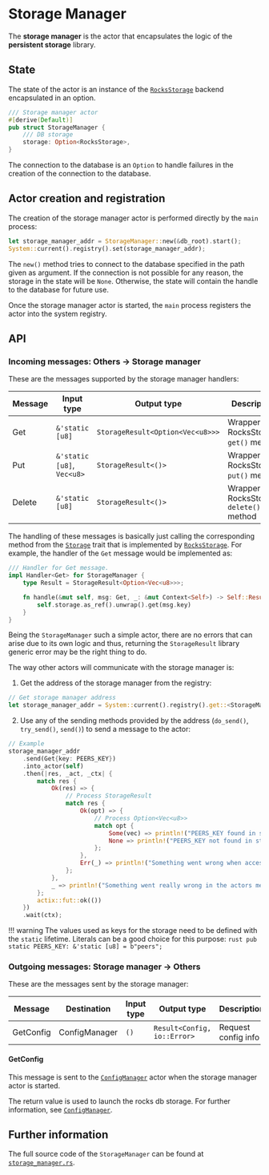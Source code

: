 # Storage Manager

The __storage manager__ is the actor that encapsulates the logic of the __persistent storage__
library. 

## State

The state of the actor is an instance of the [`RocksStorage`][rocks] backend encapsulated in an
option.

```rust
/// Storage manager actor
#[derive(Default)]
pub struct StorageManager {
    /// DB storage
    storage: Option<RocksStorage>,
}
```

The connection to the database is an `Option` to handle failures in the creation of the connection
to the database.

## Actor creation and registration

The creation of the storage manager actor is performed directly by the `main` process:

```rust
let storage_manager_addr = StorageManager::new(&db_root).start();
System::current().registry().set(storage_manager_addr);
```

The `new()` method tries to connect to the database specified in the path given as argument. If the
connection is not possible for any reason, the storage in the state will be `None`. Otherwise, the
state will contain the handle to the database for future use.

Once the storage manager actor is started, the `main` process registers the actor into the system
registry.

## API
 
### Incoming messages: Others -> Storage manager
 
These are the messages supported by the storage manager handlers:

| Message   | Input type                                | Output type                           | Description                               |
|-----------|-------------------------------------------|---------------------------------------|-------------------------------------------|
| Get       | `&'static [u8]`                           | `StorageResult<Option<Vec<u8>>>`      | Wrapper to RocksStorage `get()` method    |
| Put       | `&'static [u8]`, `Vec<u8>`                | `StorageResult<()>`                   | Wrapper to RocksStorage `put()` method    |
| Delete    | `&'static [u8]`                           | `StorageResult<()>`                   | Wrapper to RocksStorage `delete()` method |

The handling of these messages is basically just calling the corresponding method from the [`Storage`][storage]
trait that is implemented by [`RocksStorage`][rocks]. For example, the handler of the `Get` message
would be implemented as:

```rust
/// Handler for Get message.
impl Handler<Get> for StorageManager {
    type Result = StorageResult<Option<Vec<u8>>>;

    fn handle(&mut self, msg: Get, _: &mut Context<Self>) -> Self::Result {
        self.storage.as_ref().unwrap().get(msg.key)
    }
}
```

Being the `StorageManager` such a simple actor, there are no errors that can arise due to its own
logic and thus, returning the `StorageResult` library generic error may be the right thing to do.

The way other actors will communicate with the storage manager is:

1. Get the address of the storage manager from the registry:
```rust
// Get storage manager address
let storage_manager_addr = System::current().registry().get::<StorageManager>();
```

2. Use any of the sending methods provided by the address (`do_send()`, `try_send()`, `send()`) to
send a message to the actor:
```rust
// Example 
storage_manager_addr
    .send(Get{key: PEERS_KEY})
    .into_actor(self)
    .then(|res, _act, _ctx| {
        match res {
            Ok(res) => {
                // Process StorageResult
                match res {
                    Ok(opt) => {
                        // Process Option<Vec<u8>>
                        match opt {
                            Some(vec) => println!("PEERS_KEY found in storage, value: {:?}", vec),
                            None => println!("PEERS_KEY not found in storage")
                        };
                    },
                    Err(_) => println!("Something went wrong when accessing the storage")
                };
            },
            _ => println!("Something went really wrong in the actors message passing")
        };
        actix::fut::ok(())
    })
    .wait(ctx);
```

!!! warning
    The values used as keys for the storage need to be defined with the `static` lifetime.
    Literals can be a good choice for this purpose:
    ```rust
    pub static PEERS_KEY: &'static [u8] = b"peers";
    ```

### Outgoing messages: Storage manager -> Others

These are the messages sent by the storage manager:

| Message           | Destination   | Input type    | Output type                        | Description                          |
|-------------------|---------------|---------------|------------------------------------|--------------------------------------|
| GetConfig       | ConfigManager      | `()`  | `Result<Config, io::Error>` | Request config info     |

#### GetConfig

This message is sent to the [`ConfigManager`][config_manager] actor when the storage manager actor
is started.

The return value is used to launch the rocks db storage. For further information, see
[`ConfigManager`][config_manager].

## Further information
The full source code of the `StorageManager` can be found at [`storage_manager.rs`][storage_manager].

[storage_manager]: https://github.com/witnet/witnet-rust/blob/master/core/src/actors/storage_manager.rs
[storage]: https://github.com/witnet/witnet-rust/blob/master/storage/src/storage.rs
[rocks]: https://github.com/witnet/witnet-rust/blob/master/storage/src/backends/rocks.rs
[config_manager]: https://github.com/witnet/witnet-rust/blob/master/core/src/actors/config_manager.rs
